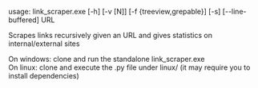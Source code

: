 usage: link_scraper.exe [-h] [-v [N]] [-f {treeview,grepable}] [-s] [--line-buffered] URL

Scrapes links recursively given an URL and gives statistics on internal/external sites

On windows: clone and run the standalone link_scraper.exe<br>
On linux: clone and execute the .py file under linux/ (it may require you to install dependencies)
